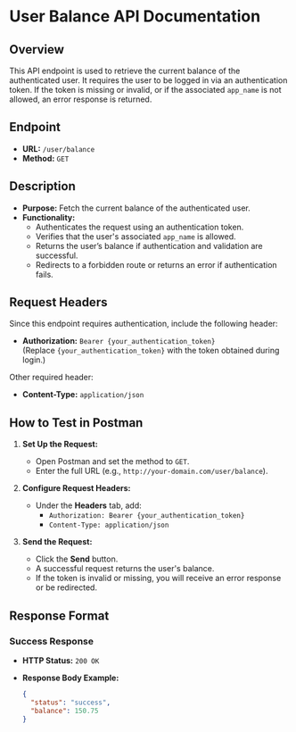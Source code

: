 # User Balance API Documentation

## Overview

This API endpoint is used to retrieve the current balance of the authenticated user. It requires the user to be logged in via an authentication token. If the token is missing or invalid, or if the associated `app_name` is not allowed, an error response is returned.

## Endpoint

- **URL:** `/user/balance`
- **Method:** `GET`

## Description

- **Purpose:** Fetch the current balance of the authenticated user.
- **Functionality:**
  - Authenticates the request using an authentication token.
  - Verifies that the user's associated `app_name` is allowed.
  - Returns the user’s balance if authentication and validation are successful.
  - Redirects to a forbidden route or returns an error if authentication fails.

## Request Headers

Since this endpoint requires authentication, include the following header:

- **Authorization:** `Bearer {your_authentication_token}`  
  (Replace `{your_authentication_token}` with the token obtained during login.)

Other required header:

- **Content-Type:** `application/json`

## How to Test in Postman

1. **Set Up the Request:**
   - Open Postman and set the method to `GET`.
   - Enter the full URL (e.g., `http://your-domain.com/user/balance`).

2. **Configure Request Headers:**
   - Under the **Headers** tab, add:
     - `Authorization: Bearer {your_authentication_token}`
     - `Content-Type: application/json`

3. **Send the Request:**
   - Click the **Send** button.
   - A successful request returns the user's balance.
   - If the token is invalid or missing, you will receive an error response or be redirected.

## Response Format

### Success Response

- **HTTP Status:** `200 OK`
- **Response Body Example:**

  ```json
  {
    "status": "success",
    "balance": 150.75
  }
